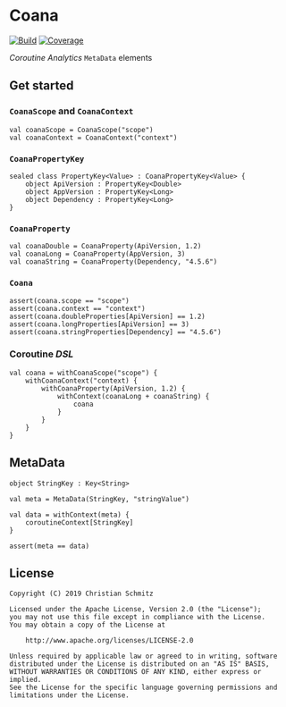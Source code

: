 # Coana
[![Build][travis-shield]][travis]
[![Coverage][codecov-shield]][codecov]

_Coroutine Analytics_ `MetaData` elements

## Get started

### `CoanaScope` and `CoanaContext`

    val coanaScope = CoanaScope("scope")
    val coanaContext = CoanaContext("context")

### `CoanaPropertyKey`

    sealed class PropertyKey<Value> : CoanaPropertyKey<Value> {
        object ApiVersion : PropertyKey<Double>
        object AppVersion : PropertyKey<Long>
        object Dependency : PropertyKey<Long>
    }

### `CoanaProperty`

    val coanaDouble = CoanaProperty(ApiVersion, 1.2)
    val coanaLong = CoanaProperty(AppVersion, 3)
    val coanaString = CoanaProperty(Dependency, "4.5.6")

### `Coana`

    assert(coana.scope == "scope")
    assert(coana.context == "context")
    assert(coana.doubleProperties[ApiVersion] == 1.2)
    assert(coana.longProperties[ApiVersion] == 3)
    assert(coana.stringProperties[Dependency] == "4.5.6")

### Coroutine _DSL_

    val coana = withCoanaScope("scope") {
        withCoanaContext("context) {
            withCoanaProperty(ApiVersion, 1.2) {
                withContext(coanaLong + coanaString) {
                    coana
                }
            }
        }
    }


## MetaData

    object StringKey : Key<String>

    val meta = MetaData(StringKey, "stringValue")

    val data = withContext(meta) {
        coroutineContext[StringKey]
    }

    assert(meta == data)


## License

    Copyright (C) 2019 Christian Schmitz

    Licensed under the Apache License, Version 2.0 (the "License");
    you may not use this file except in compliance with the License.
    You may obtain a copy of the License at

        http://www.apache.org/licenses/LICENSE-2.0

    Unless required by applicable law or agreed to in writing, software
    distributed under the License is distributed on an "AS IS" BASIS,
    WITHOUT WARRANTIES OR CONDITIONS OF ANY KIND, either express or implied.
    See the License for the specific language governing permissions and
    limitations under the License.


  [travis-shield]: https://travis-ci.com/tynn-xyz/Coana.svg
  [travis]: https://travis-ci.com/tynn-xyz/Coana
  [codecov-shield]: https://codecov.io/gh/tynn-xyz/Coana/badge.svg
  [codecov]: https://codecov.io/gh/tynn-xyz/Coana
